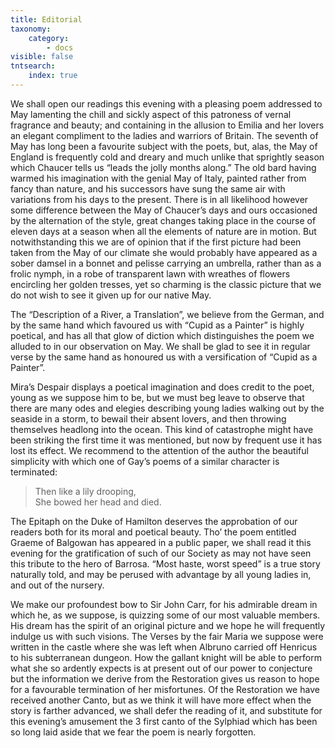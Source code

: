 ```yaml
---
title: Editorial
taxonomy:
    category:
        - docs
visible: false
tntsearch:
    index: true
---
```


We shall open our readings this evening with a pleasing poem addressed to May lamenting the chill and sickly aspect of this patroness of vernal fragrance and beauty; and containing in the allusion to Emilia and her lovers an elegant compliment to the ladies and warriors of Britain. The seventh of May has long been a favourite subject with the poets, but, alas, the May of England is frequently cold and dreary and much unlike that sprightly season which Chaucer tells us “leads the jolly months along.” The old bard having warmed his imagination with the genial May of Italy, painted rather from fancy than nature, and his successors have sung the same air with variations from his days to the present. There is in all likelihood however some difference between the May of Chaucer’s days and ours occasioned by the alternation of the style, great changes taking place in the course of eleven days at a season when all the elements of nature are in motion. But notwithstanding this we are of opinion that if the first picture had been taken from the May of our climate she would probably have appeared as a sober damsel in a bonnet and pelisse carrying an umbrella, rather than as a frolic nymph, in a robe of transparent lawn with wreathes of flowers encircling her golden tresses, yet so charming is the classic picture that we do not wish to see it given up for our native May.

The “Description of a River, a Translation”, we believe from the German, and by the same hand which favoured us with “Cupid as a Painter” is highly poetical, and has all that glow of diction which distinguishes the poem we alluded to in our observation on May. We shall be glad to see it in regular verse by the same hand as honoured us with a versification of “Cupid as a Painter”.

Mira’s Despair displays a poetical imagination and does credit to the poet, young as we suppose him to be, but we must beg leave to observe that there are many odes and elegies describing young ladies walking out by the seaside in a storm, to bewail their absent lovers, and then throwing themselves headlong into the ocean. This kind of catastrophe might have been striking the first time it was mentioned, but now by frequent use it has lost its effect. We recommend to the attention of the author the beautiful simplicity with which one of Gay’s poems of a similar character is terminated:

> Then like a lily drooping,  
> She bowed her head and died.

The Epitaph on the Duke of Hamilton deserves the approbation of our readers both for its moral and poetical beauty. Tho’ the poem entitled Graeme of Balgowan has appeared in a public paper, we shall read it this evening for the gratification of such of our Society as may not have seen this tribute to the hero of Barrosa. “Most haste, worst speed” is a true story naturally told, and may be perused with advantage by all young ladies in, and out of the nursery.

We make our profoundest bow to Sir John Carr, for his admirable dream in which he, as we suppose, is quizzing some of our most valuable members. His dream has the spirit of an original picture and we hope he will frequently indulge us with such visions. The Verses by the fair Maria we suppose were written in the castle where she was left when Albruno carried off Henricus to his subterranean dungeon. How the gallant knight will be able to perform what she so ardently expects is at present out of our power to conjecture but the information we derive from the Restoration gives us reason to hope for a favourable termination of her misfortunes. Of the Restoration we have received another Canto, but as we think it will have more effect when the story is farther advanced, we shall defer the reading of it, and substitute for this evening’s amusement the 3 first canto of the Sylphiad which has been so long laid aside that we fear the poem is nearly forgotten.